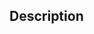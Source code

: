 ## Description

<!--
Pull Request Checklist
1. I have read the https://github.com/Oztechan/CCC/blob/develop/docs/CONTRIBUTING.md
2. PR title starts with `[#ISSUE_ID]`
3. I have added a valid description, and added `Resolves: #ISSUE_ID` into description (it will automatically close issue once PR is merged)
4. I have tested the app before creating this PR 
-->
